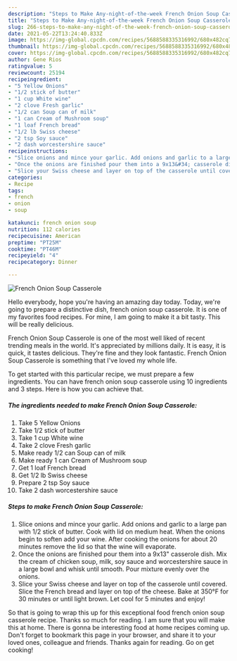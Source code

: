 ```yaml
---
description: "Steps to Make Any-night-of-the-week French Onion Soup Casserole"
title: "Steps to Make Any-night-of-the-week French Onion Soup Casserole"
slug: 266-steps-to-make-any-night-of-the-week-french-onion-soup-casserole
date: 2021-05-22T13:24:40.833Z
image: https://img-global.cpcdn.com/recipes/5688588335316992/680x482cq70/french-onion-soup-casserole-recipe-main-photo.jpg
thumbnail: https://img-global.cpcdn.com/recipes/5688588335316992/680x482cq70/french-onion-soup-casserole-recipe-main-photo.jpg
cover: https://img-global.cpcdn.com/recipes/5688588335316992/680x482cq70/french-onion-soup-casserole-recipe-main-photo.jpg
author: Gene Rios
ratingvalue: 5
reviewcount: 25194
recipeingredient:
- "5 Yellow Onions"
- "1/2 stick of butter"
- "1 cup White wine"
- "2 clove Fresh garlic"
- "1/2 can Soup can of milk"
- "1 can Cream of Mushroom soup"
- "1 loaf French bread"
- "1/2 lb Swiss cheese"
- "2 tsp Soy sauce"
- "2 dash worcestershire sauce"
recipeinstructions:
- "Slice onions and mince your garlic. Add onions and garlic to a large pan with 1/2 stick of butter. Cook with lid on medium heat. When the onions begin to soften add your wine. After cooking the onions for about 20 minutes remove the lid so that the wine will evaporate."
- "Once the onions are finished pour them into a 9x13&#34; casserole dish. Mix the cream of chicken soup, milk, soy sauce and worcestershire sauce in a large bowl and whisk until smooth. Pour mixture evenly over the onions."
- "Slice your Swiss cheese and layer on top of the casserole until covered. Slice the French bread and layer on top of the cheese. Bake at 350°F for 30 minutes or until light brown. Let cool for 5 minutes and enjoy!"
categories:
- Recipe
tags:
- french
- onion
- soup

katakunci: french onion soup 
nutrition: 112 calories
recipecuisine: American
preptime: "PT25M"
cooktime: "PT46M"
recipeyield: "4"
recipecategory: Dinner

---
```



![French Onion Soup Casserole](https://img-global.cpcdn.com/recipes/5688588335316992/680x482cq70/french-onion-soup-casserole-recipe-main-photo.jpg)

Hello everybody, hope you're having an amazing day today. Today, we're going to prepare a distinctive dish, french onion soup casserole. It is one of my favorites food recipes. For mine, I am going to make it a bit tasty. This will be really delicious.



French Onion Soup Casserole is one of the most well liked of recent trending meals in the world. It's appreciated by millions daily. It is easy, it is quick, it tastes delicious. They're fine and they look fantastic. French Onion Soup Casserole is something that I've loved my whole life.


To get started with this particular recipe, we must prepare a few ingredients. You can have french onion soup casserole using 10 ingredients and 3 steps. Here is how you can achieve that.

<!--inarticleads1-->

##### The ingredients needed to make French Onion Soup Casserole:

1. Take 5 Yellow Onions
1. Take 1/2 stick of butter
1. Take 1 cup White wine
1. Take 2 clove Fresh garlic
1. Make ready 1/2 can Soup can of milk
1. Make ready 1 can Cream of Mushroom soup
1. Get 1 loaf French bread
1. Get 1/2 lb Swiss cheese
1. Prepare 2 tsp Soy sauce
1. Take 2 dash worcestershire sauce




<!--inarticleads2-->

##### Steps to make French Onion Soup Casserole:

1. Slice onions and mince your garlic. Add onions and garlic to a large pan with 1/2 stick of butter. Cook with lid on medium heat. When the onions begin to soften add your wine. After cooking the onions for about 20 minutes remove the lid so that the wine will evaporate.
1. Once the onions are finished pour them into a 9x13&#34; casserole dish. Mix the cream of chicken soup, milk, soy sauce and worcestershire sauce in a large bowl and whisk until smooth. Pour mixture evenly over the onions.
1. Slice your Swiss cheese and layer on top of the casserole until covered. Slice the French bread and layer on top of the cheese. Bake at 350°F for 30 minutes or until light brown. Let cool for 5 minutes and enjoy!




So that is going to wrap this up for this exceptional food french onion soup casserole recipe. Thanks so much for reading. I am sure that you will make this at home. There is gonna be interesting food at home recipes coming up. Don't forget to bookmark this page in your browser, and share it to your loved ones, colleague and friends. Thanks again for reading. Go on get cooking!
